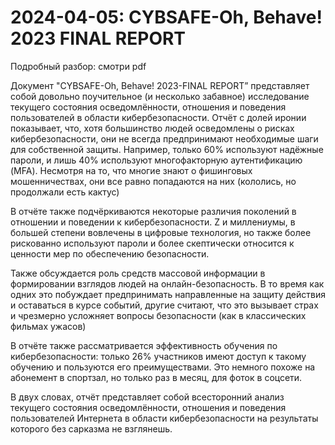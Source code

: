 # 2024-04-05: CYBSAFE-Oh, Behave! 2023 FINAL REPORT

Подробный разбор: смотри pdf

Документ "CYBSAFE-Oh, Behave! 2023-FINAL REPORT” представляет собой довольно поучительное (и несколько забавное) исследование текущего состояния осведомлённости, отношения и поведения пользователей в области кибербезопасности. Отчёт с долей иронии показывает, что, хотя большинство людей осведомлены о рисках кибербезопасности, они не всегда предпринимают необходимые шаги для собственной защиты. Например, только 60% используют надёжные пароли, и лишь 40% используют многофакторную аутентификацию (MFA). Несмотря на то, что многие знают о фишинговых мошенничествах, они все равно попадаются на них (кололись, но продолжали есть кактус)

В отчёте также подчёркиваются некоторые различия поколений в отношении и поведении к кибербезопасности. Z и миллениумы, в большей степени вовлечены в цифровые технология, но также более рискованно используют пароли и более скептически относится к ценности мер по обеспечению безопасности. 

Также обсуждается роль средств массовой информации в формировании взглядов людей на онлайн-безопасность. В то время как одних это побуждает предпринимать направленные на защиту действия и оставаться в курсе событий, другие считают, что это вызывает страх и чрезмерно усложняет вопросы безопасности (как в классических фильмах ужасов) 

В отчёте также рассматривается эффективность обучения по кибербезопасности: только 26% участников имеют доступ к такому обучению и пользуются его преимуществами. Это немного похоже на абонемент в спортзал, но только раз в месяц, для фоток в соцсети.

В двух словах, отчёт представляет собой всесторонний анализ текущего состояния осведомлённости, отношения и поведения пользователей Интернета в области кибербезопасности на результаты которого без сарказма не взглянешь.